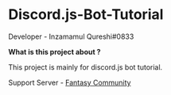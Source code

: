 # Discord.js-Bot-Tutorial

Developer - Inzamamul Qureshi#0833

**What is this project about ?**

This project is mainly for discord.js bot tutorial.

Support Server - [Fantasy Community](https://bit.ly/FantasyCommunity)
